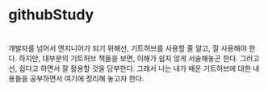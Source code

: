 # githubStudy

#
개발자를 넘어서 엔지니어가 되기 위해선, 기트허브를 사용할 줄 알고, 잘 사용해야 한다.
하지만, 대부분의 기트허브 책들을 보면, 이해가 쉽지 않게 서술해놓곤 한다.
그러고선, 쉽다고 하면서 잘 활용할 것을 당부한다.
그래서 나는 내가 배운 기트허브에 대한 내용들을 공부하면서 여기에 정리해 놓고자 한다.
